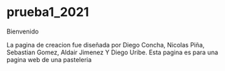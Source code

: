 # prueba1_2021
Bienvenido

La pagina de creacion fue diseñada por Diego Concha, Nicolas Piña, Sebastian Gomez, Aldair Jimenez Y Diego Uribe.
Esta pagina es para una pagina web de una pasteleria 

